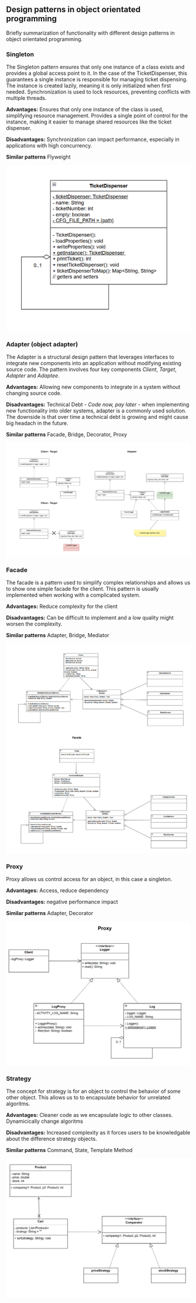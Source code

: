 ## Design patterns in object orientated programming

Briefly summarization of functionality with different design patterns in object orientated programming. 

### Singleton

The Singleton pattern ensures that only one instance of a class exists and provides a global access point to it. In the case of the TicketDispenser, this guarantees a single instance is responsible for managing ticket dispensing. The instance is created lazily, meaning it is only initialized when first needed. Synchronization is used to lock resources, preventing conflicts with multiple threads.


<strong>Advantages:</strong>
Ensures that only one instance of the class is used, simplifying resource management.
Provides a single point of control for the instance, making it easier to manage shared resources like the ticket dispenser.

<strong>Disadvantages:</strong>
Synchronization can impact performance, especially in applications with high concurrency.

<strong>Similar patterns</strong>
Flyweight

![Singleton](Singleton.PNG)

### Adapter (object adapter)

The Adapter is a structural design pattern that leverages interfaces to integrate new components into an application without modifying existing source code. The pattern involves four key components *Client*, *Target*, *Adapter* and *Adaptee*.   

<strong>Advantages:</strong>
Allowing new components to integrate in a system without changing source code.

<strong>Disadvantages:</strong>
Technical Debt - *Code now, pay later* - when implementing new functionality into older systems, adapter is a commonly used solution. The downside is that over time a technical debt is growing and might cause big headach in the future.

<strong>Similar patterns</strong>
Facade, Bridge, Decorator, Proxy

![Adapter](Adapter.PNG)

### Facade

The facade is a pattern used to simplify complex relationships and allows us to show one simple facade for the client. This pattern is usually implemented when working with a complicated system.

<strong>Advantages:</strong>
Reduce complexity for the client

<strong>Disadvantages:</strong>
Can be difficult to implement and a low quality might worsen the complexity.

<strong>Similar patterns</strong>
Adapter, Bridge, Mediator

![Facade](Facade.PNG)

### Proxy

Proxy allows us control access for an object, in this case a singleton.

<strong>Advantages:</strong>
Access, reduce dependency

<strong>Disadvantages:</strong>
negative performance impact

<strong>Similar patterns</strong>
Adapter, Decorator

![Proxy](Proxy.PNG)

### Strategy

The concept for strategy is for an object to control the behavior of some other object. This allows us to to encapsulate behavior for unrelated algoritms.

<strong>Advantages:</strong>
Cleaner code as we encapsulate logic to other classes.
Dynamicically change algoritms

<strong>Disadvantages:</strong>
Increased complexity as it forces users to be knowledgable about the difference strategy objects.

<strong>Similar patterns</strong>
Command, State, Template Method

![Strategy](Strategy.PNG)